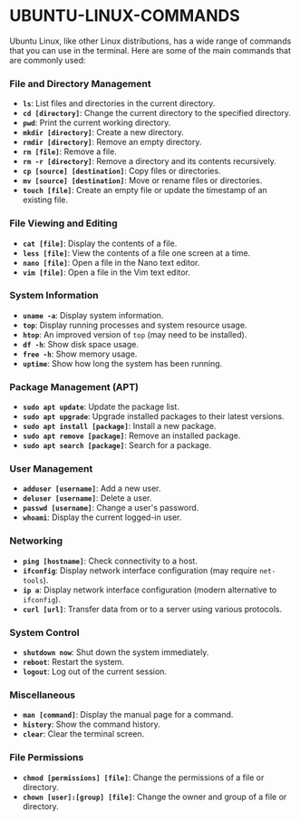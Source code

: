 # UBUNTU-LINUX-COMMANDS
Ubuntu Linux, like other Linux distributions, has a wide range of commands that you can use in the terminal. Here are some of the main commands that are commonly used:

### File and Directory Management
- **`ls`**: List files and directories in the current directory.
- **`cd [directory]`**: Change the current directory to the specified directory.
- **`pwd`**: Print the current working directory.
- **`mkdir [directory]`**: Create a new directory.
- **`rmdir [directory]`**: Remove an empty directory.
- **`rm [file]`**: Remove a file.
- **`rm -r [directory]`**: Remove a directory and its contents recursively.
- **`cp [source] [destination]`**: Copy files or directories.
- **`mv [source] [destination]`**: Move or rename files or directories.
- **`touch [file]`**: Create an empty file or update the timestamp of an existing file.

### File Viewing and Editing
- **`cat [file]`**: Display the contents of a file.
- **`less [file]`**: View the contents of a file one screen at a time.
- **`nano [file]`**: Open a file in the Nano text editor.
- **`vim [file]`**: Open a file in the Vim text editor.

### System Information
- **`uname -a`**: Display system information.
- **`top`**: Display running processes and system resource usage.
- **`htop`**: An improved version of `top` (may need to be installed).
- **`df -h`**: Show disk space usage.
- **`free -h`**: Show memory usage.
- **`uptime`**: Show how long the system has been running.

### Package Management (APT)
- **`sudo apt update`**: Update the package list.
- **`sudo apt upgrade`**: Upgrade installed packages to their latest versions.
- **`sudo apt install [package]`**: Install a new package.
- **`sudo apt remove [package]`**: Remove an installed package.
- **`sudo apt search [package]`**: Search for a package.

### User Management
- **`adduser [username]`**: Add a new user.
- **`deluser [username]`**: Delete a user.
- **`passwd [username]`**: Change a user's password.
- **`whoami`**: Display the current logged-in user.

### Networking
- **`ping [hostname]`**: Check connectivity to a host.
- **`ifconfig`**: Display network interface configuration (may require `net-tools`).
- **`ip a`**: Display network interface configuration (modern alternative to `ifconfig`).
- **`curl [url]`**: Transfer data from or to a server using various protocols.

### System Control
- **`shutdown now`**: Shut down the system immediately.
- **`reboot`**: Restart the system.
- **`logout`**: Log out of the current session.

### Miscellaneous
- **`man [command]`**: Display the manual page for a command.
- **`history`**: Show the command history.
- **`clear`**: Clear the terminal screen.

### File Permissions
- **`chmod [permissions] [file]`**: Change the permissions of a file or directory.
- **`chown [user]:[group] [file]`**: Change the owner and group of a file or directory.
